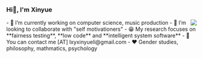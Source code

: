 ### Hi👋, I'm Xinyue 
<img align="right" src="https://github-readme-stats.vercel.app/api?username=xinyuelxy&show_icons=true">
- 🔭 I’m currently working on computer science, music production
- 👯 I’m looking to collaborate with "self motivationers"
- 😁 My research focuses on **fairness testing**, **low code** and **intelligent system software**
- 📧 You can contact me [AT] lxyxinyueli@gmail.com
- ❤️ Gender studies, philosophy, mathmatics, psychology


